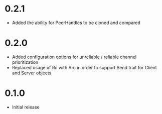 # 0.2.1

  - Added the ability for PeerHandles to be cloned and compared

# 0.2.0

  - Added configuration options for unreliable / reliable channel prioritization
  - Replaced usage of Rc with Arc in order to support Send trait for Client and Server objects

# 0.1.0

  - Initial release
